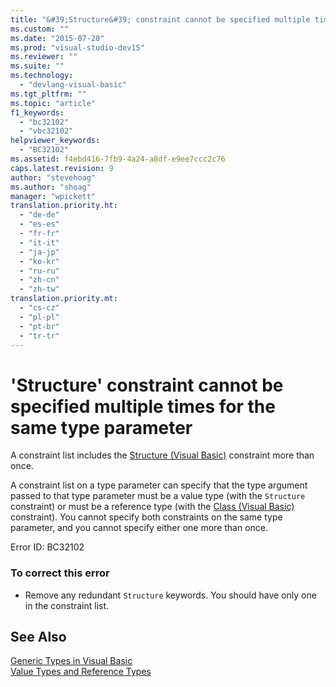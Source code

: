 ```yaml
---
title: "&#39;Structure&#39; constraint cannot be specified multiple times for the same type parameter | Microsoft Docs"
ms.custom: ""
ms.date: "2015-07-20"
ms.prod: "visual-studio-dev15"
ms.reviewer: ""
ms.suite: ""
ms.technology: 
  - "devlang-visual-basic"
ms.tgt_pltfrm: ""
ms.topic: "article"
f1_keywords: 
  - "bc32102"
  - "vbc32102"
helpviewer_keywords: 
  - "BC32102"
ms.assetid: f4ebd416-7fb9-4a24-a8df-e9ee7ccc2c76
caps.latest.revision: 9
author: "stevehoag"
ms.author: "shoag"
manager: "wpickett"
translation.priority.ht: 
  - "de-de"
  - "es-es"
  - "fr-fr"
  - "it-it"
  - "ja-jp"
  - "ko-kr"
  - "ru-ru"
  - "zh-cn"
  - "zh-tw"
translation.priority.mt: 
  - "cs-cz"
  - "pl-pl"
  - "pt-br"
  - "tr-tr"
---
```

# &#39;Structure&#39; constraint cannot be specified multiple times for the same type parameter
A constraint list includes the [Structure (Visual Basic)](http://msdn.microsoft.com/en-us/263ce115-ac36-4c05-8cb7-0e0eead5c6d0) constraint more than once.  
  
 A constraint list on a type parameter can specify that the type argument passed to that type parameter must be a value type (with the `Structure` constraint) or must be a reference type (with the [Class (Visual Basic)](http://msdn.microsoft.com/en-us/0777c6e6-46bc-451b-ad70-57b49d4ef4f7) constraint). You cannot specify both constraints on the same type parameter, and you cannot specify either one more than once.  
  
 Error ID: BC32102  
  
### To correct this error  
  
-   Remove any redundant `Structure` keywords. You should have only one in the constraint list.  
  
## See Also  
 [Generic Types in Visual Basic](/dotnet/visual-basic/programming-guide/language-features/data-types/generic-types)   
 [Value Types and Reference Types](/dotnet/visual-basic/programming-guide/language-features/data-types/value-types-and-reference-types)